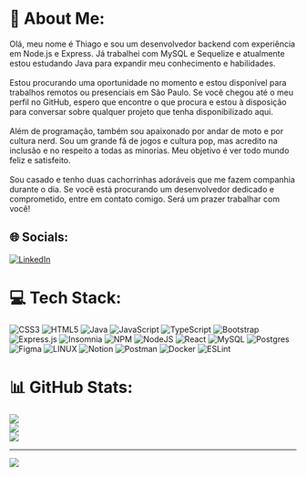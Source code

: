 # 💫 About Me:
Olá, meu nome é Thiago e sou um desenvolvedor backend com experiência em Node.js e Express. Já trabalhei com MySQL e Sequelize e atualmente estou estudando Java para expandir meu conhecimento e habilidades.<br><br>Estou procurando uma oportunidade no momento e estou disponível para trabalhos remotos ou presenciais em São Paulo. Se você chegou até o meu perfil no GitHub, espero que encontre o que procura e estou à disposição para conversar sobre qualquer projeto que tenha disponibilizado aqui.<br><br>Além de programação, também sou apaixonado por andar de moto e por cultura nerd. Sou um grande fã de jogos e cultura pop, mas acredito na inclusão e no respeito a todas as minorias. Meu objetivo é ver todo mundo feliz e satisfeito.<br><br>Sou casado e tenho duas cachorrinhas adoráveis que me fazem companhia durante o dia. Se você está procurando um desenvolvedor dedicado e comprometido, entre em contato comigo. Será um prazer trabalhar com você!<br>


## 🌐 Socials:
[![LinkedIn](https://img.shields.io/badge/LinkedIn-%230077B5.svg?logo=linkedin&logoColor=white)](https://linkedin.com/in/https://www.linkedin.com/in/thiago-della-coletta/) 

# 💻 Tech Stack:
![CSS3](https://img.shields.io/badge/css3-%231572B6.svg?style=for-the-badge&logo=css3&logoColor=white) ![HTML5](https://img.shields.io/badge/html5-%23E34F26.svg?style=for-the-badge&logo=html5&logoColor=white) ![Java](https://img.shields.io/badge/java-%23ED8B00.svg?style=for-the-badge&logo=java&logoColor=white) ![JavaScript](https://img.shields.io/badge/javascript-%23323330.svg?style=for-the-badge&logo=javascript&logoColor=%23F7DF1E) ![TypeScript](https://img.shields.io/badge/typescript-%23007ACC.svg?style=for-the-badge&logo=typescript&logoColor=white) ![Bootstrap](https://img.shields.io/badge/bootstrap-%23563D7C.svg?style=for-the-badge&logo=bootstrap&logoColor=white) ![Express.js](https://img.shields.io/badge/express.js-%23404d59.svg?style=for-the-badge&logo=express&logoColor=%2361DAFB) ![Insomnia](https://img.shields.io/badge/Insomnia-black?style=for-the-badge&logo=insomnia&logoColor=5849BE) ![NPM](https://img.shields.io/badge/NPM-%23000000.svg?style=for-the-badge&logo=npm&logoColor=white) ![NodeJS](https://img.shields.io/badge/node.js-6DA55F?style=for-the-badge&logo=node.js&logoColor=white) ![React](https://img.shields.io/badge/react-%2320232a.svg?style=for-the-badge&logo=react&logoColor=%2361DAFB) ![MySQL](https://img.shields.io/badge/mysql-%2300f.svg?style=for-the-badge&logo=mysql&logoColor=white) ![Postgres](https://img.shields.io/badge/postgres-%23316192.svg?style=for-the-badge&logo=postgresql&logoColor=white) 	![Figma](https://img.shields.io/badge/figma-%23F24E1E.svg?style=for-the-badge&logo=figma&logoColor=white) ![LINUX](https://img.shields.io/badge/Linux-FCC624?style=for-the-badge&logo=linux&logoColor=black) ![Notion](https://img.shields.io/badge/Notion-%23000000.svg?style=for-the-badge&logo=notion&logoColor=white) ![Postman](https://img.shields.io/badge/Postman-FF6C37?style=for-the-badge&logo=postman&logoColor=white) ![Docker](https://img.shields.io/badge/docker-%230db7ed.svg?style=for-the-badge&logo=docker&logoColor=white) ![ESLint](https://img.shields.io/badge/ESLint-4B3263?style=for-the-badge&logo=eslint&logoColor=white)
# 📊 GitHub Stats:
![](https://github-readme-stats.vercel.app/api?username=thiagodc1001&theme=radical&hide_border=false&include_all_commits=false&count_private=false)<br/>
![](https://github-readme-streak-stats.herokuapp.com/?user=thiagodc1001&theme=radical&hide_border=false)<br/>
![](https://github-readme-stats.vercel.app/api/top-langs/?username=thiagodc1001&theme=radical&hide_border=false&include_all_commits=false&count_private=false&layout=compact)

---
[![](https://visitcount.itsvg.in/api?id=thiagodc1001&icon=0&color=0)](https://visitcount.itsvg.in)

<!-- Proudly created with GPRM ( https://gprm.itsvg.in ) -->
